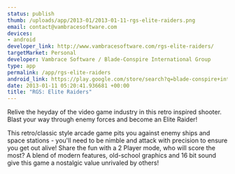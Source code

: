 ```yaml
--- 
status: publish
thumb: /uploads/app/2013-01/2013-01-11-rgs-elite-raiders.png
email: contact@vambracesoftware.com
devices: 
- android
developer_link: http://www.vambracesoftware.com/rgs-elite-raiders/
targetMarket: Personal
developer: Vambrace Software / Blade-Conspire International Group
type: app
permalink: /app/rgs-elite-raiders
android_link: https://play.google.com/store/search?q=blade-conspire+international+group&c=apps
date: 2013-01-11 05:20:41.936681 +00:00
title: "RGS: Elite Raiders"
---
```


Relive the heyday of the video game industry in this retro inspired shooter.
Blast your way through enemy forces and become an Elite Raider!

This retro/classic style arcade game pits you against enemy ships and space stations - you'll need to be nimble and attack with precision to ensure you get out alive!
Share the fun with a 2 Player mode, who will score the most?
A blend of modern features, old-school graphics and 16 bit sound give this game a nostalgic value unrivaled by others!
